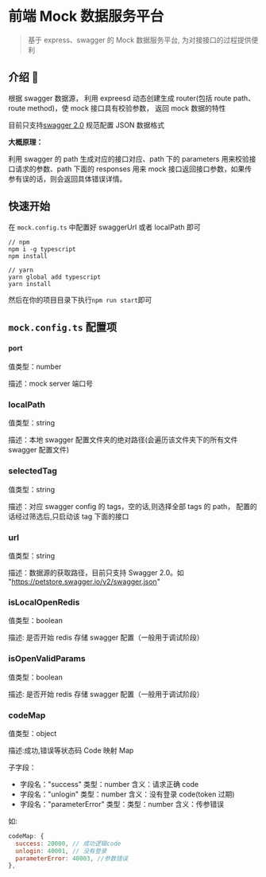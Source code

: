 # 前端 Mock 数据服务平台

> 基于 express、swagger 的 Mock 数据服务平台, 为对接接口的过程提供便利

## 介绍 :jack_o_lantern:

根据 swagger 数据源， 利用 expreesd 动态创建生成 router(包括 route path、route method)，使 mock 接口具有校验参数， 返回 mock 数据的特性

目前只支持[swagger 2.0](https://swagger.io/docs/specification/2-0/what-is-swagger/) 规范配置 JSON 数据格式

**大概原理：**

利用 swagger 的 path 生成对应的接口对应、path 下的 parameters 用来校验接口请求的参数、path 下面的 responses 用来 mock 接口返回接口参数，如果传参有误的话，则会返回具体错误详情。

## 快速开始

在 `mock.config.ts` 中配置好 swaggerUrl 或者 localPath 即可

```shell
// npm
npm i -g typescript
npm install

// yarn
yarn global add typescript
yarn install
```

然后在你的项目目录下执行`npm run start`即可

## `mock.config.ts` 配置项

#### port

值类型：number

描述：mock server 端口号

### localPath

值类型：string

描述：本地 swagger 配置文件夹的绝对路径(会遍历该文件夹下的所有文件 swagger 配置文件)

### selectedTag

值类型：string

描述：对应 swagger config 的 tags，空的话,则选择全部 tags 的 path， 配置的话经过筛选后,只启动该 tag 下面的接口

### url

值类型：string

描述：数据源的获取路径，目前只支持 Swagger 2.0。如 "https://petstore.swagger.io/v2/swagger.json"

### isLocalOpenRedis

值类型：boolean

描述: 是否开始 redis 存储 swagger 配置（一般用于调试阶段）

### isOpenValidParams

值类型：boolean

描述: 是否开始 redis 存储 swagger 配置（一般用于调试阶段）

### codeMap

值类型：object

描述:成功,错误等状态码 Code 映射 Map

子字段：

- 字段名："success" 类型：number 含义：请求正确 code
- 字段名："unlogin" 类型：number 含义：没有登录 code(token 过期)
- 字段名："parameterError" 类型：类型：number 含义：传参错误

如:

```js
codeMap: {
  success: 20000, // 成功逻辑code
  unlogin: 40001, // 没有登录
  parameterError: 40003, //参数错误
},
```
